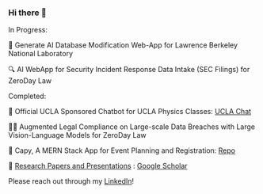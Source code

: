 ### Hi there 👋

In Progress:

🤖 Generate AI Database Modification Web-App for Lawrence Berkeley National Laboratory

🔍 AI WebApp for Security Incident Response Data Intake (SEC Filings) for ZeroDay Law

Completed:

🏫  Official UCLA Sponsored Chatbot for UCLA Physics Classes: [UCLA Chat](https://uclachat.com/home)

🧑‍⚖️ Augmented Legal Compliance on Large-scale Data Breaches with Large Vision-Language Models for ZeroDay Law

📆 Capy, A MERN Stack App for Event Planning and Registration: [Repo](https://github.com/RohanAdwankar/capy)

🔬 [Research Papers and Presentations]([url](https://scholar.google.com/citations?hl=en&user=zHfkhl0AAAAJ)) : [Google Scholar](https://scholar.google.com/citations?hl=en&user=zHfkhl0AAAAJ)

Please reach out through my [LinkedIn](linkedin.com/in/rohanadwankar/)!
